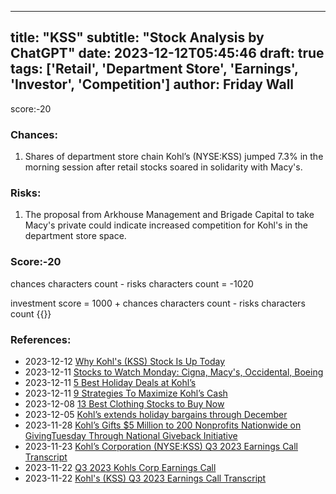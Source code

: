 
---
title: "KSS"
subtitle: "Stock Analysis by ChatGPT"
date: 2023-12-12T05:45:46
draft: true
tags: ['Retail', 'Department Store', 'Earnings', 'Investor', 'Competition']
author: Friday Wall
---

score:-20
### Chances:
1. Shares of department store chain Kohl’s (NYSE:KSS) jumped 7.3% in the morning session after retail stocks soared in solidarity with Macy's.
### Risks:
1. The proposal from Arkhouse Management and Brigade Capital to take Macy's private could indicate increased competition for Kohl's in the department store space.
### Score:-20
chances characters count - risks characters count = -1020

investment score = 1000 + chances characters count - risks characters count
{{<tradingview symbol="NYSE:KSS">}}
### References:
- 2023-12-12 [Why Kohl's (KSS) Stock Is Up Today](https://finance.yahoo.com/news/why-kohls-kss-stock-today-161430622.html)
- 2023-12-11 [Stocks to Watch Monday: Cigna, Macy's, Occidental, Boeing](https://finance.yahoo.com/m/cd6c2d2c-2d3c-371e-997e-62281e310c14/stocks-to-watch-monday%3A.html)
- 2023-12-11 [5 Best Holiday Deals at Kohl’s](https://finance.yahoo.com/news/5-best-holiday-deals-kohl-140008557.html)
- 2023-12-11 [9 Strategies To Maximize Kohl’s Cash](https://finance.yahoo.com/news/9-strategies-maximize-kohl-cash-160008364.html)
- 2023-12-08 [13 Best Clothing Stocks to Buy Now](https://finance.yahoo.com/news/13-best-clothing-stocks-buy-082310535.html)
- 2023-12-05 [Kohl’s extends holiday bargains through December](https://www.retaildive.com/news/kohls-extends-holiday-bargains-kohls-cash/701404/)
- 2023-11-28 [Kohl’s Gifts $5 Million to 200 Nonprofits Nationwide on GivingTuesday Through National Giveback Initiative](https://finance.yahoo.com/news/kohl-gifts-5-million-200-130000945.html)
- 2023-11-23 [Kohl’s Corporation (NYSE:KSS) Q3 2023 Earnings Call Transcript](https://finance.yahoo.com/news/kohl-corporation-nyse-kss-q3-194645901.html)
- 2023-11-22 [Q3 2023 Kohls Corp Earnings Call](https://finance.yahoo.com/news/q3-2023-kohls-corp-earnings-042600294.html)
- 2023-11-22 [Kohl's (KSS) Q3 2023 Earnings Call Transcript](https://finance.yahoo.com/m/ee9a1592-62c6-34b7-b9de-5133b1ef7e5a/kohl%27s-%28kss%29-q3-2023-earnings.html)


                